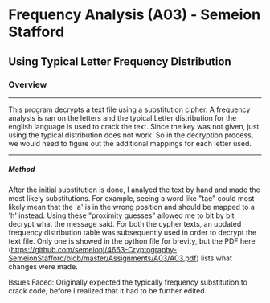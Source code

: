 #   Frequency Analysis (A03) - Semeion Stafford
##  Using Typical Letter Frequency Distribution
### Overview
----------------------------------------------------------------------

This program decrypts a text file using a substitution cipher. A frequency analysis is ran on the letters and the typical Letter distribution for the english language is used to crack the text. Since the key was not given, just using the typical distribution does not work. So in the decryption process, we would need to figure out the additional mappings for each letter used.

----------------------------------------------------------------------

##### Method
After the initial substitution is done, I analyed the text by hand and made the most likely substitutions. For example, seeing a word like "tae" could most likely mean that the 'a' is in the wrong position and should be mapped to a 'h' instead. Using these "proximity guesses" allowed me to bit by bit decrypt what the message said. For both the cypher texts, an updated frequency distribution table was subsequently used in order to decrypt the text file. Only one is showed in the python file for brevity, but the PDF here (https://github.com/semeionj/4663-Cryptography-SemeionStafford/blob/master/Assignments/A03/A03.pdf) lists what changes were made.

Issues Faced:
Originally expected the typically frequency substitution to crack code, before I realized that it had to be further edited.
